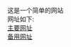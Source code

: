 这是一个简单的网站<br>网址如下:<br>[主要网址](https://bdserver.dpdns.org)<br>[备用网址](https://pikq114.github.io/website-page/)
